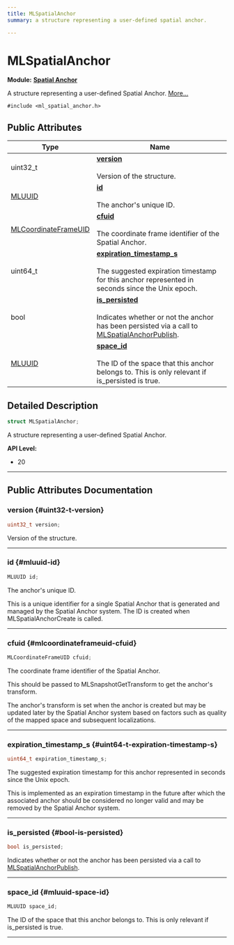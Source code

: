 ```yaml
---
title: MLSpatialAnchor
summary: a structure representing a user-defined spatial anchor. 

---
```


# MLSpatialAnchor

**Module:** **[Spatial Anchor](/api-ref/api/Modules/group___spatial_anchor/group___spatial_anchor.md)**



A structure representing a user-defined Spatial Anchor.  [More...](#detailed-description)


`#include <ml_spatial_anchor.h>`

## Public Attributes

| Type           | Name           |
| -------------- | -------------- |
| uint32_t | **[version](/api-ref/api/Modules/group___spatial_anchor/struct_m_l_spatial_anchor.md#uint32-t-version)** <br></br>Version of the structure.  |
| [MLUUID](/api-ref/api/Modules/group___common/struct_m_l_u_u_i_d.md) | **[id](/api-ref/api/Modules/group___spatial_anchor/struct_m_l_spatial_anchor.md#mluuid-id)** <br></br>The anchor's unique ID.  |
| [MLCoordinateFrameUID](/api-ref/api/Modules/group___perception/struct_m_l_coordinate_frame_u_i_d.md) | **[cfuid](/api-ref/api/Modules/group___spatial_anchor/struct_m_l_spatial_anchor.md#mlcoordinateframeuid-cfuid)** <br></br>The coordinate frame identifier of the Spatial Anchor.  |
| uint64_t | **[expiration_timestamp_s](/api-ref/api/Modules/group___spatial_anchor/struct_m_l_spatial_anchor.md#uint64-t-expiration-timestamp-s)** <br></br>The suggested expiration timestamp for this anchor represented in seconds since the Unix epoch.  |
| bool | **[is_persisted](/api-ref/api/Modules/group___spatial_anchor/struct_m_l_spatial_anchor.md#bool-is-persisted)** <br></br>Indicates whether or not the anchor has been persisted via a call to [MLSpatialAnchorPublish](/api-ref/api/Modules/group___spatial_anchor/group___spatial_anchor.md#mlresult-mlspatialanchorpublish).  |
| [MLUUID](/api-ref/api/Modules/group___common/struct_m_l_u_u_i_d.md) | **[space_id](/api-ref/api/Modules/group___spatial_anchor/struct_m_l_spatial_anchor.md#mluuid-space-id)** <br></br>The ID of the space that this anchor belongs to. This is only relevant if is_persisted is true.  |

## Detailed Description

```cpp
struct MLSpatialAnchor;
```

A structure representing a user-defined Spatial Anchor. 




**API Level:**
  * 20 




-----------
## Public Attributes Documentation

### version {#uint32-t-version}

```cpp
uint32_t version;
```

Version of the structure. 





-----------

### id {#mluuid-id}

```cpp
MLUUID id;
```

The anchor's unique ID. 

This is a unique identifier for a single Spatial Anchor that is generated and managed by the Spatial Anchor system. The ID is created when MLSpatialAnchorCreate is called. 





-----------

### cfuid {#mlcoordinateframeuid-cfuid}

```cpp
MLCoordinateFrameUID cfuid;
```

The coordinate frame identifier of the Spatial Anchor. 

This should be passed to MLSnapshotGetTransform to get the anchor's transform.

The anchor's transform is set when the anchor is created but may be updated later by the Spatial Anchor system based on factors such as quality of the mapped space and subsequent localizations. 





-----------

### expiration_timestamp_s {#uint64-t-expiration-timestamp-s}

```cpp
uint64_t expiration_timestamp_s;
```

The suggested expiration timestamp for this anchor represented in seconds since the Unix epoch. 

This is implemented as an expiration timestamp in the future after which the associated anchor should be considered no longer valid and may be removed by the Spatial Anchor system. 





-----------

### is_persisted {#bool-is-persisted}

```cpp
bool is_persisted;
```

Indicates whether or not the anchor has been persisted via a call to [MLSpatialAnchorPublish](/api-ref/api/Modules/group___spatial_anchor/group___spatial_anchor.md#mlresult-mlspatialanchorpublish). 





-----------

### space_id {#mluuid-space-id}

```cpp
MLUUID space_id;
```

The ID of the space that this anchor belongs to. This is only relevant if is_persisted is true. 





-----------

